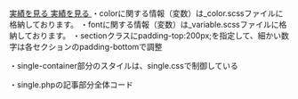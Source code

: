 <components>
<!-- ボタン（白） -->
<a href="#" class="btn whiteBtn">
<span class="whiteBtn-text">実績を見る</span>
</a>

<!-- ボタン（黒） -->
<a href="#" class="btn blackBtn">
<span class="blackBtn-text">実績を見る</span>
</a>

<memo>
・colorに関する情報（変数）は_color.scssファイルに格納しております。
・fontに関する情報（変数）は_variable.scssファイルに格納しております。
・sectionクラスにpadding-top:200px;を指定して、細かい数字は各セクションのpadding-bottomで調整 

・single-container部分のスタイルは、single.cssで制御している



・single.phpの記事部分全体コード
<!-- <div class="single-steps">
    <div class="single-step">
        <p class="single-step__head">【課題・目的】</p>
        <ul class="single-step__ul">
            <li class="single-step__list">社内にプロダクトデザイナーが自分しかおらず、今後のグロースを見据えると手一杯だった</li>
            <li class="single-step__list">現行のデザインを海外でも通用するものにアップデートしたかった</li>
        </ul>
    </div>
    <div class="single-step">
        <p class="single-step__head">【導入の決め手】</p>
        <ul class="single-step__ul">
            <li class="single-step__list">mixer在籍デザイナーのハイオクリティな実績</li>
            <li class="single-step__list">言語面も含む、グローバルなデザインに関する知見</li>
            <li class="single-step__list">ディレクターやデザイナーのWeb3に関する知識</li>
        </ul>
    </div>
    <div class="single-step">
        <p class="single-step__head">【結果・効果】</p>
        <ul class="single-step__ul">
            <li class="single-step__list">ストレスのないコミュニケーション</li>
            <li class="single-step__list">期待を超えるデザインクオリティ</li>
            <li class="single-step__list">UI/UXのデザインだけでなくWebデザインやイラストの制作も完結</li>
        </ul>
    </div>
</div>
<div class="single-wrapper">
    <div class="single-wrap">
        <h2 class="single-wrap__title">海外展開を見据えたデザインの導入など、やるべきことは多くあったが手が足りていなかった</h2>
        <div class="single-qa">
            <p class="single-qa__q"><span class="single-qa__space">&nbsp;&nbsp;&nbsp;&nbsp;&nbsp;&nbsp;&nbsp;&nbsp;&nbsp;&nbsp;&nbsp;&nbsp;&nbsp;</span>mixerのご利用前に感じられていた課題について教えてください</p>
            <p class="single-qa__a">当時、社内にデザイナーが私1人しかおらず、やるべきことが多数ある状況の中でデザイナーの手が不足していたというのが最も大きな課題でした。 mixerさんを利用する以前は、正社員や業務委託にてデザイナーさんを採用するべく色々な方にお声がけし、面談させていただきました。しかし、UI/UXの高いデザインスキルを持ち、うちのカルチャーにもフィットしそうな方を見つけることがなかなかできずにいました。</p>
        </div>
        <div class="single-qa">
            <p class="single-qa__q"><span class="single-qa__space">&nbsp;&nbsp;&nbsp;&nbsp;&nbsp;&nbsp;&nbsp;&nbsp;&nbsp;&nbsp;&nbsp;&nbsp;&nbsp;</span>“やるべきこと”とは具体的にどういったものでしたか？</p>
            <p class="single-qa__a">主にPLT Place（HashPaletteの運営するNFTマーケットプレイス）の機能開発やデザインの改善です。リリースまでかなりスピードを求められる状況が続き、私1人で突貫的に制作した部分が少なからずあり、デザインのコンセプト設計やトンマナ、UIの細かなブラッシュアップがあまりできていない状況があり、今後の海外への展開も見越してOpenSeaやMagic Edenといった競合のNFTマーケットプレイスにも引けを取らないモダンなデザインにアップデートしていきたいと考えていました。<br>
            <br>
            また、英語などの多言語対応に関しても実際にどう進めていくか検討する必要もありました。</p>
        </div>
        <img src="<?php echo get_template_directory_uri(); ?>/images/NFTマーケットプレイス『PLT Place』.png" alt="NFTマーケットプレイス『PLT Place』" class="single-wrap__img">
        <p class="single-wrap__imgTitle">NFTマーケットプレイス『PLT Place』</p>
        <div class="single-qa">
            <p class="single-qa__q"><span class="single-qa__space">&nbsp;&nbsp;&nbsp;&nbsp;&nbsp;&nbsp;&nbsp;&nbsp;&nbsp;&nbsp;&nbsp;&nbsp;&nbsp;</span>どのような経緯でmixerを知り、お問い合わせいただきましたか？</p>
            <p class="single-qa__a">社内のメンバーがSlackで、mixerさんのPR記事を共有してくれたのがきっかけでした。 「ハイレベルな海外デザイナーに簡単に依頼できる」というキャッチコピーが、現在抱えているデザイナーリソース不足とグローバル展開に関する悩みの解決になるかもしれないと思い、実際に利用するかどうかはさておき、とりあえず話だけでも聞きたく連絡してみました。</p>
        </div>
    </div>
    <div class="single-wrap">
        <h2 class="single-wrap__title">プロダクト、Webデザイン、イラストまで幅広く、期待以上のクオリティのものをスムーズに制作できた</h2>
        <div class="single-qa">
            <p class="single-qa__q"><span class="single-qa__space">&nbsp;&nbsp;&nbsp;&nbsp;&nbsp;&nbsp;&nbsp;&nbsp;&nbsp;&nbsp;&nbsp;&nbsp;&nbsp;</span>mixerの利用を決めたポイントを教えてください</p>
            <p class="single-qa__a">まず一つは実績のテイストとクオリティです。グローバルに通用するデザインを作るとなると、もちろん海外デザインの経験があるデザイナーさんを採用するのが手っ取り早いのですが、そういった日本人デザイナーさんを見つけることは簡単ではありませんでした。mixer在籍の海外デザイナーさんの、日本のテイストとは一味違う素敵な実績を見て、ぜひ依頼してみたいと感じました。<br>
            <br>
            また、コミュニケーション面で、英語を話せなくても問題なく橋渡しいただける点も非常に大きかったです。英語が堪能なディレクターさんがついてくれるというのが安心できるポイントでした。<br>
            <br>
            最後は、デザイン面はもちろん、英語対応の面でも海外デザイナーさんと日本人ディレクターさんにサポートいただけるということでした。現状のサイトでは機械翻訳で英語対応をしていましたが、本格的に海外展開するにあたっては生きた英語が必要だったので、その点もとてもプラスでした。</p>
        </div>
        <div class="single-qa">
            <p class="single-qa__q"><span class="single-qa__space">&nbsp;&nbsp;&nbsp;&nbsp;&nbsp;&nbsp;&nbsp;&nbsp;&nbsp;&nbsp;&nbsp;&nbsp;&nbsp;</span>実際にmixerを利用されてみていかがでしたか？</p>
            <p class="single-qa__a">海外デザイナーさんに制作をしてもらうとのことで、利用前はどうしても不安な要素がいくつかあったのですが、結論、全く問題なく制作を進めることができました。<br>
            <br>
            まずコミュニケーションでいうと、ディレクターさんがデザイナーさんとの間に入り、こちら側の認識や意図をしっかり汲み取った上で進めてくれたのはもちろんですが、デザイナー・ディレクターさんともにブロックチェーンに関する知識を持たれていたり、NFT購入の一連の流れもご存知だったりしたので、NFTマーケットプレイスを開発・運営している我々としては非常に助かりました。Web3についてよく知っている方とそうでない方とやり取りするのでは、コミュニケーションコストが全く異なります。mixerさんはWeb3デザインの経験やWeb3の知識も問題なく、余計な説明などを省けたので非常にスムーズでした。 それと、ちょっとしたことではありますが、Slackのスタンプ機能をよく利用されるなど、ディレクターさんのコミュニケーションの柔らかさも良かったです。<br>
            <br>
            次にデザイン面ですが、本当に素晴らしいクオリティのデザインを制作いただけており社内でも大好評です。実際のアウトプットを見るまではやはり不安でしたが、日本人のデザイナーにはなかなか難しいグローバルでも通用するハイレベルなアウトプットに満足しています。<br>
            <br>
            もう一つが、メインで依頼していたUI/UXデザインだけでなくイラストの制作もお願いできたことも非常に良かったです。本来ならば別でイラストレーターさんを探し、契約を巻いて…という工程を踏むところを省略できて非常に助かっています。<br>
            <br>
            実績豊富な海外デザイナーのリソースを柔軟にご提供いただけるというのはグローバルに展開していくWeb3系のスタートアップにとって、本当に強い味方だと思います。</p>
        </div>
        <img src="<?php echo get_template_directory_uri(); ?>/images/HashPortグループの皆さん.png" alt="NFTマーケットプレイス『PLT Place』" class="single-wrap__img">
        <p class="single-wrap__imgTitle">HashPortグループの皆さん</p>
    </div>
</div> -->